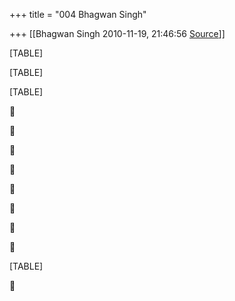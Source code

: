 +++
title = "004 Bhagwan Singh"

+++
[[Bhagwan Singh	2010-11-19, 21:46:56 [Source](https://groups.google.com/g/bvparishat/c/8qccy33BzDY)]]



[TABLE]

[TABLE]

[TABLE]

















[TABLE]



